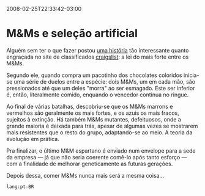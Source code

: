 ---
---

2008-02-25T22:33:42-03:00
# M&Ms e seleção artificial

Alguém sem ter o que fazer postou [uma história](http://www.craigslist.org/about/best/tpa/409930561.html) tão interessante quanto engraçada no site de classificados [craigslist](http://www.craigslist.org/): a lei do mais forte entre os M&Ms.

Segundo ele, quando compra um pacotinho dos chocolates coloridos inicia-se uma série de duelos entre a espécie: dois M&Ms, um em cada mão, são pressionados até que um deles "morra" ao ser esmagado. Este ser inferior é, então, literalmente comido, enquando o vencedor continua no ringue.

Ao final de várias batalhas, descobriu-se que os M&Ms marrons e vermelhos são geralmente os mais fortes, e os azuis os mais fracos, sujeitos à extinção. Há também M&Ms mutantes, defeituosos, onde a grande maioria é deixada para trás, apesar de algumas vezes se mostrarem mais resistentes que o resto do grupo, adaptando-se ao meio. A teoria da evolução em prática.

Pra finalizar, o último M&M espartano é enviado num envelope para a sede da empresa — já que não seria coerente comê-lo após tanto esforço — com a finalidade de melhorar geneticamente as futuras gerações.

Depois dessa, comer M&Ms nunca mais será a mesma coisa...

`lang:pt-BR`
